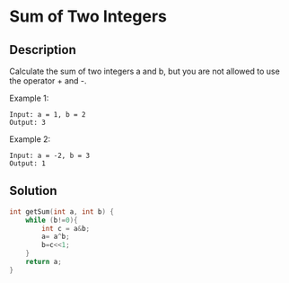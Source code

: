 # Sum of Two Integers
## Description
Calculate the sum of two integers a and b, but you are not allowed to use the operator + and -.

Example 1:
```
Input: a = 1, b = 2
Output: 3
```
Example 2:
```
Input: a = -2, b = 3
Output: 1
```
## Solution
```c
int getSum(int a, int b) {
    while (b!=0){
        int c = a&b;
        a= a^b;
        b=c<<1;
    }
    return a;
}
```
